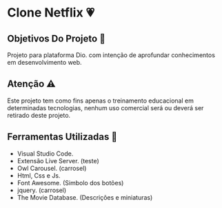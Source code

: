 # Clone Netflix :heartpulse:

## Objetivos Do Projeto :mega:
Projeto para plataforma Dio. com intenção de aprofundar conhecimentos em desenvolvimento web.

## Atenção :warning:
Este projeto tem como fins apenas o treinamento educacional em determinadas tecnologias, nenhum uso comercial será ou deverá ser retirado deste projeto.

## Ferramentas Utilizadas :wrench:
 - Visual Studio Code.
 - Extensão Live Server. (teste)
 - Owl Carousel. (carrosel)
 - Html, Css e Js.
 - Font Awesome. (Simbolo dos botões)
 - jquery. (carrosel)
 - The Movie Database. (Descrições e miniaturas)
